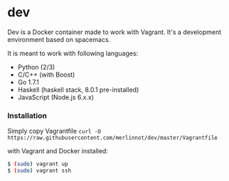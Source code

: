 # dev
Dev is a Docker container made to work with Vagrant. It's a development environment based on spacemacs.

It is meant to work with following languages:
- Python (2/3)
- C/C++ (with Boost)
- Go 1.7.1
- Haskell (haskell stack, 8.0.1 pre-installed)
- JavaScript (Node.js 6.x.x)

### Installation
Simply copy Vagrantfile
```curl -O https://raw.githubusercontent.com/merlinnot/dev/master/Vagrantfile```

with Vagrant and Docker installed:
```bash
$ (sudo) vagrant up
$ (sudo) vagrant ssh
```
